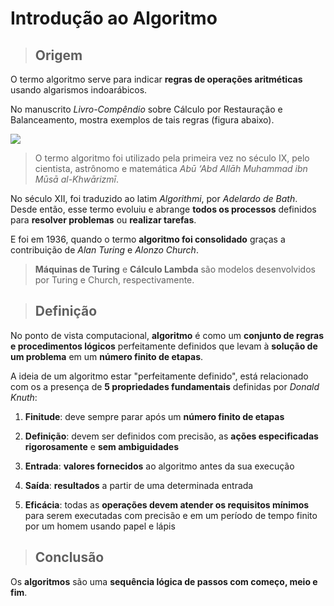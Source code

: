 # Introdução ao Algoritmo

> ## **Origem**

O termo algoritmo serve para indicar **regras de operações aritméticas** usando algarismos indoarábicos.

No manuscrito _Livro-Compêndio_ sobre Cálculo por Restauração e Balanceamento, mostra exemplos de tais regras (figura abaixo).

![](foto-livro-compendio.png)

> O termo algoritmo foi utilizado pela primeira vez no século IX, pelo cientista, astrônomo e matemática _Abū ‘Abd Allāh Muhammad ibn Mūsā al-Khwārizmī_.

No século XII, foi traduzido ao latim _Algorithmi_, por _Adelardo de Bath_. Desde então, esse termo evoluiu e abrange **todos os processos** definidos para **resolver problemas** ou **realizar tarefas**.

E foi em 1936, quando o termo **algoritmo foi consolidado** graças a contribuição de _Alan Turing_ e _Alonzo Church_.

> **Máquinas de Turing** e **Cálculo Lambda** são modelos desenvolvidos por Turing e Church, respectivamente.

> ## **Definição**

No ponto de vista computacional, **algoritmo** é como um **conjunto de regras e procedimentos lógicos** perfeitamente definidos que levam à **solução de um problema** em um **número finito de etapas**.

A ideia de um algoritmo estar "perfeitamente definido", está relacionado com os a presença de **5 propriedades fundamentais** definidas por _Donald Knuth_:

1. **Finitude**: deve sempre parar após um **número finito de etapas**

2. **Definição**: devem ser definidos com precisão, as **ações especificadas rigorosamente** e **sem ambiguidades**

3. **Entrada**: **valores fornecidos** ao algoritmo antes da sua execução

4. **Saída**: **resultados** a partir de uma determinada entrada

5. **Eficácia**: todas as **operações devem atender os requisitos mínimos** para serem executadas com precisão e em um período de tempo finito por um homem usando papel e lápis

> ## **Conclusão**

Os **algoritmos** são uma **sequência lógica de passos com começo, meio e fim**.
